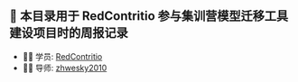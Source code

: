 ## 🚀 本目录用于 RedContritio 参与集训营**模型迁移工具建设**项目时的周报记录

- 👨‍💻 学员: [RedContritio](https://github.com/RedContritio)
- 👩🏻​ 导师: [zhwesky2010](https://github.com/zhwesky2010)
